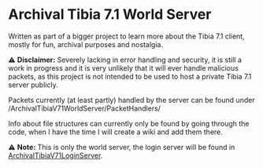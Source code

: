 # Archival Tibia 7.1 World Server
Written as part of a bigger project to learn more about the Tibia 7.1 client, mostly for fun, archival purposes and nostalgia.

⚠ **Disclaimer:** Severely lacking in error handling and security, it is still a work in progress and it is very unlikely that it will ever handle malicious packets, as this project is not intended to be used to host a private Tibia 7.1 server publicly.

Packets currently (at least partly) handled by the server can be found under /ArchivalTibiaV71WorldServer/PacketHandlers/

Info about file structures can currently only be found by going through the code, when I have the time I will create a wiki and add them there.

⚠ **Note:** This is only the world server, the login server will be found in [ArchivalTibiaV71LoginServer](https://github.com/Szune/ArchivalTibiaV71LoginServer).
